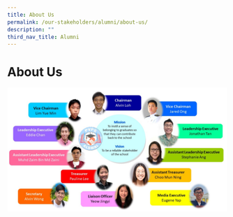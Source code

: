 ```yaml
---
title: About Us
permalink: /our-stakeholders/alumni/about-us/
description: ""
third_nav_title: Alumni
---
```

# **About Us**

![](/images/Slide1abcdef.jpg)